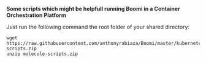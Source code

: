 **Some scripts which might be helpfull running Boomi in a Container Orchestration Platform**

Just run the following command the root folder of your shared directory:

```
wget https://raw.githubusercontent.com/anthonyrabiaza/Boomi/master/kubernetes/molecule-scripts.zip
unzip molecule-scripts.zip
```
